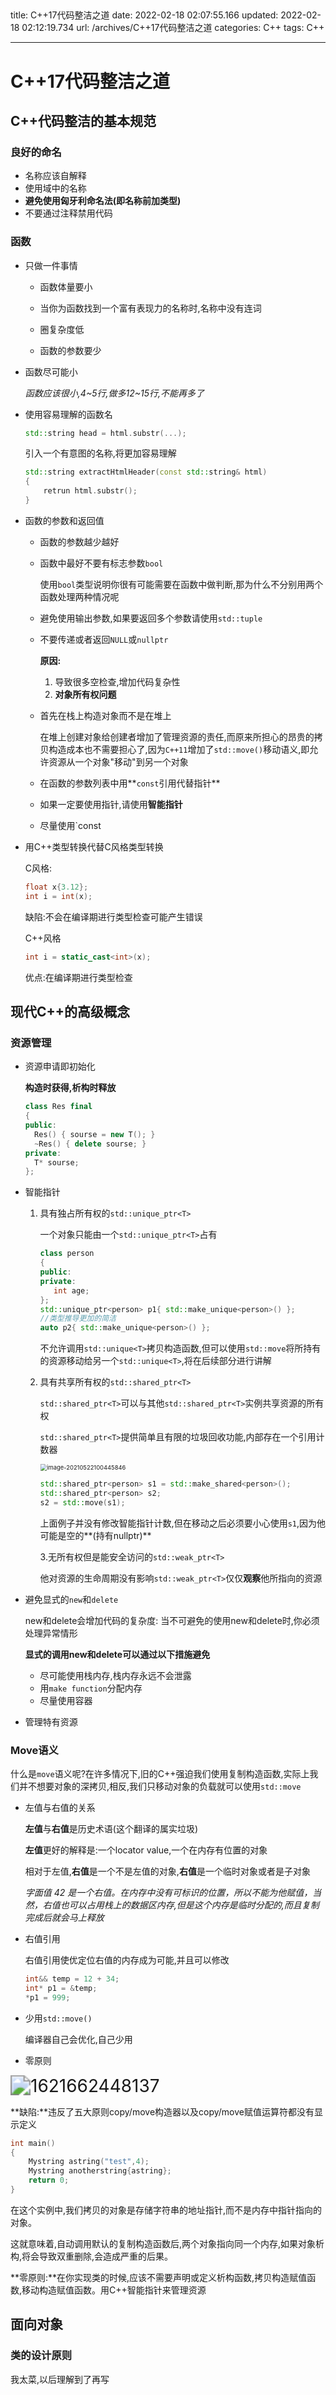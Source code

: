                                                                                                                                                                                                                                                                                                                                                                                                                                                                                                                                                                                                                                                                                                                                                                                                                                                                                                                                                                                                                                                                                                                                                                                                                                                                                                                                                                                                                                                                                                                                                                                                                                                                                                                                                                                                                                                                                                                                                                                                                                                                                                                                                                                                                                                                                                                                                                                                                                                                                                                                                                                                                                                                                                                                                                                                                                                                                                                                                                                                                                                                                                                                                                                                                                                                                                                                                                                                                                                                                                                                                                                                                                                                                                                                                                                                                                                                                                                                                                                                                                                                                                                                                                                                                                                                                                                                                                                                                                                                                                                                                                                                                                                                                                                                                                                                                                                                                                                                                                                                                                                                                                                                                                                                                                                                                                                                                                                                                                                                                                                                                                                                                                                                                                                                                                                                                                                                                                                                                                                                                                                                                                                                                                                                                                                                                                                                           
---
title: C++17代码整洁之道
date: 2022-02-18 02:07:55.166
updated: 2022-02-18 02:12:19.734
url: /archives/C++17代码整洁之道
categories: C++
tags: C++

---
# C++17代码整洁之道

## C++代码整洁的基本规范

###  良好的命名

- 名称应该自解释
- 使用域中的名称
- **避免使用匈牙利命名法(即名称前加类型)**
- 不要通过注释禁用代码

### 函数

- 只做一件事情

  - 函数体量要小
  - 当你为函数找到一个富有表现力的名称时,名称中没有连词

  - 圈复杂度低

  - 函数的参数要少

- 函数尽可能小

  *函数应该很小,4~5行,做多12~15行,不能再多了*

- 使用容易理解的函数名

  ```cpp
  std::string head = html.substr(...);
  ```

  引入一个有意图的名称,将更加容易理解

  ```cpp
  std::string extractHtmlHeader(const std::string& html)
  {
      retrun html.substr();
  }
  ```

- 函数的参数和返回值

  - 函数的参数越少越好

  - 函数中最好不要有标志参数`bool`

    使用`bool`类型说明你很有可能需要在函数中做判断,那为什么不分别用两个函数处理两种情况呢

  - 避免使用输出参数,如果要返回多个参数请使用`std::tuple`

  - 不要传递或者返回`NULL`或`nullptr`

     **原因:**

    1. 导致很多空检查,增加代码复杂性
    2. **对象所有权问题**

  - 首先在栈上构造对象而不是在堆上

    在堆上创建对象给创建者增加了管理资源的责任,而原来所担心的昂贵的拷贝构造成本也不需要担心了,因为`C++11`增加了`std::move()`移动语义,即允许资源从一个对象"移动"到另一个对象

  - 在函数的参数列表中用**`const`引用代替指针** 

  - 如果一定要使用指针,请使用**智能指针**

  - 尽量使用`const

- 用C++类型转换代替C风格类型转换

  C风格:

  ```cpp
  float x{3.12};
  int i = int(x);
  ```

  缺陷:不会在编译期进行类型检查可能产生错误

  C++风格

  ```cpp
  int i = static_cast<int>(x);
  ```

  优点:在编译期进行类型检查

## 现代C++的高级概念

### 资源管理

- 资源申请即初始化

  **构造时获得,析构时释放**

  ```cpp
  class Res final
  {
  public:
  	Res() { sourse = new T(); }
  	~Res() { delete sourse; }
  private:
  	T* sourse;
  };
  ```

- 智能指针

  1. 具有独占所有权的`std::unique_ptr<T>`

     一个对象只能由一个`std::unique_ptr<T>`占有

     ```cpp
     class person
     {
     public:
     private:
     	int age;
     };
     std::unique_ptr<person> p1{ std::make_unique<person>() };
     //类型推导更加的简洁
     auto p2{ std::make_unique<person>() };
     ```

     不允许调用`std::unique<T>`拷贝构造函数,但可以使用`std::move`将所持有的资源移动给另一个`std::unique<T>`,将在后续部分进行讲解

  2. 具有共享所有权的`std::shared_ptr<T>`

     `std::shared_ptr<T>`可以与其他`std::shared_ptr<T>`实例共享资源的所有权

     `std::shared_ptr<T>`提供简单且有限的垃圾回收功能,内部存在一个引用计数器

     <img src="https://lzx-figure-bed.obs.dualstack.cn-north-4.myhuaweicloud.com/Figurebed/image-20210522100445846.png" alt="image-20210522100445846" style="zoom:67%;" />

     ```cpp
     std::shared_ptr<person> s1 = std::make_shared<person>();
     std::shared_ptr<person> s2;
     s2 = std::move(s1);
     ```

     上面例子并没有修改智能指针计数,但在移动之后必须要小心使用`s1`,因为他可能是空的**(持有nullptr)**

     3.无所有权但是能安全访问的`std::weak_ptr<T>`

     ​	他对资源的生命周期没有影响`std::weak_ptr<T>`仅仅**观察**他所指向的资源

- 避免显式的`new`和`delete`

  new和delete会增加代码的复杂度: 当不可避免的使用new和delete时,你必须处理异常情形

  **显式的调用new和delete可以通过以下措施避免**

  - 尽可能使用栈内存,栈内存永远不会泄露
  - 用`make function`分配内存
  - 尽量使用容器

- 管理特有资源

### Move语义

 什么是`move`语义呢?在许多情况下,旧的C++强迫我们使用复制构造函数,实际上我们并不想要对象的深拷贝,相反,我们只移动对象的负载就可以使用`std::move`

- 左值与右值的关系

  **左值**与**右值**是历史术语(这个翻译的属实垃圾)

  **左值**更好的解释是:一个locator value,一个在内存有位置的对象

  相对于左值,**右值**是一个不是左值的对象,**右值**是一个临时对象或者是子对象
  
  *字面值 42 是一个右值。在内存中没有可标识的位置，所以不能为他赋值，当然，右值也可以占用栈上的数据区内存,但是这个内存是临时分配的,而且复制完成后就会马上释放*
  
- 右值引用

  右值引用使优定位右值的内存成为可能,并且可以修改

  ```cpp
  int&& temp = 12 + 34;
  int* p1 = &temp;
  *p1 = 999;
  ```

- 少用`std::move()`

  编译器自己会优化,自己少用

- 零原则

<img src="https://lzx-figure-bed.obs.dualstack.cn-north-4.myhuaweicloud.com/Figurebed/1621662448137.jpg" alt="1621662448137" style="zoom: 200%;" />

**缺陷:**违反了五大原则copy/move构造器以及copy/move赋值运算符都没有显示定义

```cpp
int main()
{
    Mystring astring("test",4);
    Mystring anotherstring{astring};
    return 0;
}
```

在这个实例中,我们拷贝的对象是存储字符串的地址指针,而不是内存中指针指向的对象。

这就意味着,自动调用默认的复制构造函数后,两个对象指向同一个内存,如果对象析构,将会导致双重删除,会造成严重的后果。

**零原则:**在你实现类的时候,应该不需要声明或定义析构函数,拷贝构造赋值函数,移动构造赋值函数。用C++智能指针来管理资源

##  面向对象

###  类的设计原则

我太菜,以后理解到了再写

 





















